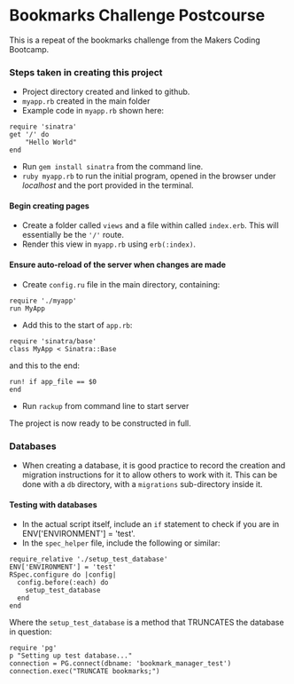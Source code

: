 # Bookmarks Challenge Postcourse

This is a repeat of the bookmarks challenge from the Makers Coding Bootcamp.

### Steps taken in creating this project
* Project directory created and linked to github.
* `myapp.rb` created in the main folder
* Example code in `myapp.rb` shown here:
```
require 'sinatra'
get '/' do
    "Hello World"
end
```
* Run `gem install sinatra` from the command line.
* `ruby myapp.rb` to run the initial program, opened in the browser under *localhost* and the port provided in the terminal.

#### Begin creating pages
* Create a folder called `views` and a file within called `index.erb`. This will essentially be the `'/'` route.
* Render this view in `myapp.rb` using `erb(:index)`.

#### Ensure auto-reload of the server when changes are made
* Create `config.ru` file in the main directory, containing:
```
require './myapp'
run MyApp
```
* Add this to the start of `app.rb`:
```
require 'sinatra/base'
class MyApp < Sinatra::Base
```
and this to the end:
```
run! if app_file == $0
end
```
* Run `rackup` from command line to start server

The project is now ready to be constructed in full.

### Databases
* When creating a database, it is good practice to record the creation and migration instructions for it to allow others to work with it.  This can be done with a `db` directory, with a `migrations` sub-directory inside it.

#### Testing with databases
* In the actual script itself, include an `if` statement to check if you are in ENV['ENVIRONMENT'] = 'test'.
* In the `spec_helper` file, include the following or similar:
```
require_relative './setup_test_database'
ENV['ENVIRONMENT'] = 'test'
RSpec.configure do |config|
  config.before(:each) do
    setup_test_database
  end
end
```
Where the `setup_test_database` is a method that TRUNCATES the database in question:
```
require 'pg'
p "Setting up test database..."
connection = PG.connect(dbname: 'bookmark_manager_test')
connection.exec("TRUNCATE bookmarks;")
```
